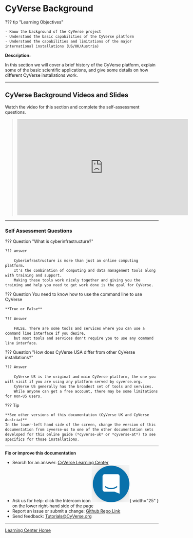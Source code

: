 # CyVerse Background

??? tip "Learning Objectives"

    - Know the background of the CyVerse project
    - Understand the basic capabilities of the CyVerse platform
    - Understand the capabilities and limitations of the major international installations (US/UK/Austria)

**Description:**

In this section we will cover a brief history of the CyVerse platform,
explain some of the basic scientific applications, and give some details
on how different CyVerse installations work.

------------------------------------------------------------------------

## CyVerse Background Videos and Slides

Watch the video for this section and complete the self-assessment
questions.

> <div class="video-container">
> <iframe width="560" height="315" src="https://www.youtube.com/embed/m5kokzO88E8" title="YouTube video player" frameborder="0" allow="accelerometer; autoplay; clipboard-write; encrypted-media; gyroscope; picture-in-picture" allowfullscreen></iframe>
> </div>

------------------------------------------------------------------------

### Self Assessment Questions

??? Question "What is cyberinfrastructure?"

    ??? answer
        
        Cyberinfrastructure is more than just an online computing platform.
        It's the combination of computing and data management tools along with training and support. 
        Making these tools work nicely together and giving you the training and help you need to get work done is the goal for CyVerse.

??? Question You need to know how to use the command line to use CyVerse

    **True or False**

    ??? Answer
        
        FALSE. There are some tools and services where you can use a command line interface if you desire, 
        but most tools and services don't require you to use any command line interface.

??? Question "How does CyVerse USA differ from other CyVerse installations?"


    ??? Answer
        
        CyVerse US is the original and main CyVerse platform, the one you will visit if you are using any platform served by cyverse.org. 
        CyVerse US generally has the broadest set of tools and services. 
        While anyone can get a free account, there may be some limitations for non-US users.


??? Tip
 
    **See other versions of this documentation (CyVerse UK and CyVerse Austria)**
    In the lower-left hand side of the screen, change the version of this
    documentation from cyverse-us to one of the other documentation sets
    developed for this online guide (*cyverse-uk* or *cyverse-at*) to see
    specifics for those installations.

-----------------------------------------------------------------------

**Fix or improve this documentation**

  - Search for an answer:
     [CyVerse Learning Center](https://learning.cyverse.org)
  - Ask us for help:
    click the Intercom icon ![Intercom](assets/intercom.png){ width="25" } on the lower right-hand side of the page
  - Report an issue or submit a change:
    [Github Repo Link](https://github.com/cyverse-learning-materials/)
  - Send feedback: <Tutorials@CyVerse.org>
  
------------------------------------------------------------------------

[Learning Center Home](http://learning.cyverse.org/)